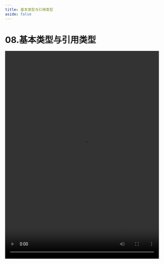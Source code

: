```yaml
---
title: 基本类型与引用类型
aside: false
---
```


# 08.基本类型与引用类型

<video autoplay src="http://qn.chinavanes.com/nodejs/module-2/08.基本类型与引用类型.mp4" controls controlsList="nodownload" width="100%" height="680"/>

